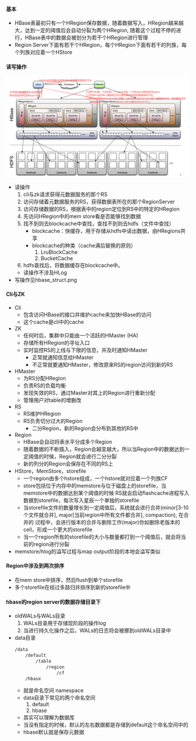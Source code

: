 #### 基本
* HBase表最初只有一个HRegion保存数据，随着数据写入，HRegion越来越大，达到一定的阈值后会自动分裂为两个HRegion,
    随着这个过程不停的进行，HBase表中的数据会被划分为若干个HRegion进行管理
* Region Server下面有若干个HRegion，每个HRegion下面有若干的列族，每个列族对应着一个HStore
#### 读写操作
![](hbase_struct.png)
* 读操作
    1. cli与zk请求获得元数据服务的那个RS
    2. 访问存储着元数据服务的RS，获得数据表所在的那个RegionServer
    3. 访问存储数据的RS，根据表中的region定位到RS中的特定的HRegion
    4. 先访问HRegion中的mem store看是否能够找到数据
    5. 找不到则去blockcache中查找，查找不到则去hdfs（文件中查找）
        * blockcache：快缓存，用于存储从hdfs中读出数据，由HRegions共享
        * blockcache的种类（cache满后替换的原则）
            1. LruBlockCache
            2. BucketCache
    6. hdfs查找后，将数据缓存在blockcache中。
    * 读操作不涉及HLog
* 写操作见hbase_struct.png

#### Cli与ZK
* Cli
    * 包含访问HBase的接口并维护cache来加快HBase的访问
    * 这个cache是cli中的cache
* ZK
    * 任何时后，集群中只能由一个活跃的HMaster   (HA)
    * 存储所有HRegion的寻址入口
    * 实时监控RS的上线与下限的信息，并及时通知HMaster
        * 正常就通知信息给HMaster
        * 不正常就要通知HMaster，修改原来RS的region访问到新的RS
* HMaster
    * 为RS分配HRegion
    * 负责RS的负载均衡
    * 发现失效的RS，通过Master对其上的Region进行重新分配
    * 管理用户对table的增删改
* RS
    * RS维护HRegion
    * RS负责切分过大的Region
        * 二分Region，新的Region会分布到其他的RS中
* Region
    * HBase会自动将表水平分成多个Region
    * 随着数据的不断插入，Region会越变越大，所以当Region中的数据达到一定阈值的时候，Region就会进行二分分裂
    * 新的列分的Region会保存在不同的RS上
* HStore，MemStore，storefile
    * 一个region由多个hstore组成，一个hstore就对应着一个列族CF
    * store包括位于内存中的memstore与位于磁盘上的storefile，当memstore中的数据达到某个阈值的时候
        RS就会启动flashcache进程写入数据到storefile，每次写入星辰一个单独的storefile
    * 当storefile文件的数量增长到一定阈值后，系统就会进行合并(minor[3-10个文件就合并], major[当前region中所有文件都合并], compaction), 在合并的
        过程中，会进行版本的合并与删除工作(major)你如删除老版本的cell，形成一个更大的storefile
    * 当一个region所有的storefile的大小与数量都打到一个阈值后，就会将当前的region进行分裂
* memstore/hlog的溢写过程与map output阶段的本地会溢写类似
#### Region中涉及到两次排序
* 在mem store中排序，然后flush到单个storefile
* 多个storefile在经过多路归并排序到新的storefile中

#### hbase的region server的数据存储目录下
* oldWALs与WALs目录
    1. WALs目录用于存储现阶段的操作log
    2. 当进行持久化操作之后，WALs的日志将会被挪到oldWALs目录中
* data目录
    ```
    /data
        /default
            /table
                /region
                    /cf
        /hbase
    ```
    * 就是命名空间 namespace
    * data目录下常见的两个命名空间
        1. default
        2. hbase
    * 其实可以理解为数据库
    * 当没有指定的时候，默认的左右数据都是存储到default这个命名空间中的
    * hbase默认就是保存元数据


